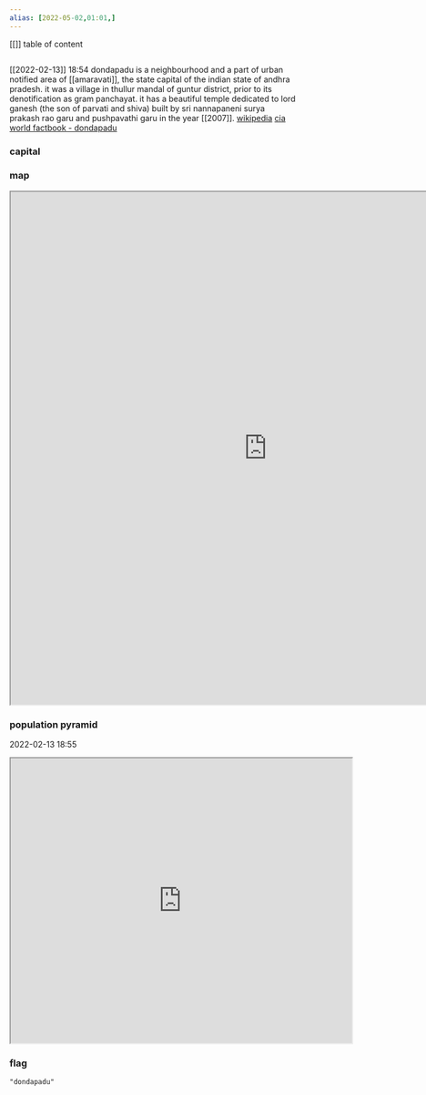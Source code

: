 ```yaml
---
alias: [2022-05-02,01:01,]
---
```

[[]]
table of content
```toc
```
[[2022-02-13]] 18:54
dondapadu is a neighbourhood and a part of urban notified area of [[amaravati]], the state capital of the indian state of andhra pradesh. it was a village in thullur mandal of guntur district, prior to its denotification as gram panchayat. it has a beautiful temple dedicated to lord ganesh (the son of parvati and shiva) built by sri nannapaneni surya prakash rao garu and pushpavathi garu in the year [[2007]].
[wikipedia](https://en.wikipedia.org/wiki/dondapadu)
[cia world factbook - dondapadu](https://www.cia.gov/the-world-factbook/countries/dondapadu)
### capital

### map
<iframe src="https://duckduckgo.com/?t=ffab&q=dondapadu&ia=web&iaxm=about" width="900" height="900" ></iframe>

### population pyramid

2022-02-13 18:55

<iframe src="https://www.populationpyramid.net/dondapadu/2019/" width="600" height="500" ></iframe>

### flag

```query
"dondapadu"
```